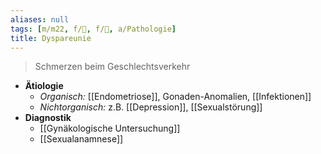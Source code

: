 ```yaml
---
aliases: null
tags: [m/m22, f/🦩, f/🍆, a/Pathologie]
title: Dyspareunie
---
```

> Schmerzen beim Geschlechtsverkehr
- **Ätiologie**
	- *Organisch:* [[Endometriose]], Gonaden-Anomalien, [[Infektionen]]
	- *Nichtorganisch:* z.B. [[Depression]], [[Sexualstörung]]
- **Diagnostik**
	- [[Gynäkologische Untersuchung]]
	- [[Sexualanamnese]]